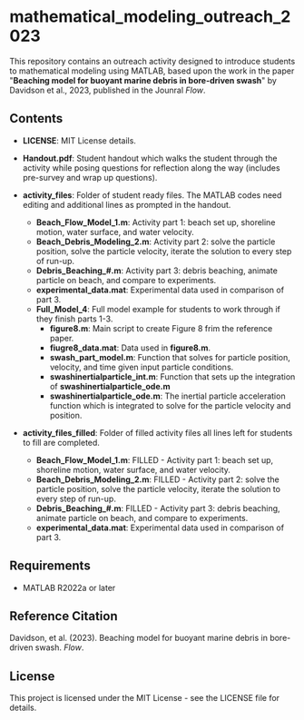 # mathematical_modeling_outreach_2023

This repository contains an outreach activity designed to introduce students to mathematical modeling using MATLAB, based upon the work in the paper "**Beaching model for buoyant marine debris in bore-driven swash**" by Davidson et al., 2023, published in the Jounral _Flow_.

## Contents

- **LICENSE**: MIT License details.

- **Handout.pdf**: Student handout which walks the student through the activity while posing questions for reflection along the way (includes pre-survey and wrap up questions).

- **activity_files**: Folder of student ready files.  The MATLAB codes need editing and additional lines as prompted in the handout.
  - **Beach_Flow_Model_1.m**: Activity part 1: beach set up, shoreline motion, water surface, and water velocity.
  - **Beach_Debris_Modeling_2.m**: Activity part 2: solve the particle position, solve the particle velocity, iterate the solution to every step of run-up.
  - **Debris_Beaching_#.m**: Activity part 3: debris beaching, animate particle on beach, and compare to experiments.
  - **experimental_data.mat**: Experimental data used in comparison of part 3.
  - **Full_Model_4**: Full model example for students to work through if they finish parts 1-3.
    - **figure8.m**: Main script to create Figure 8 frim the reference paper.
    - **fiugre8_data.mat**: Data used in **figure8.m**.
    - **swash_part_model.m**: Function that solves for particle position, velocity, and time given input particle conditions.
    - **swashinertialparticle_int.m**: Function that sets up the integration of **swashinertialparticle_ode.m**
    - **swashinertialparticle_ode.m**: The inertial particle acceleration function which is integrated to solve for the particle velocity and position.
- **activity_files_filled**: Folder of filled activity files all lines left for students to fill are completed.
  - **Beach_Flow_Model_1.m**: FILLED - Activity part 1: beach set up, shoreline motion, water surface, and water velocity.
  - **Beach_Debris_Modeling_2.m**: FILLED - Activity part 2: solve the particle position, solve the particle velocity, iterate the solution to every step of run-up.
  - **Debris_Beaching_#.m**: FILLED - Activity part 3: debris beaching, animate particle on beach, and compare to experiments.
  - **experimental_data.mat**: Experimental data used in comparison of part 3.

## Requirements

- MATLAB R2022a or later

## Reference Citation

Davidson, et al. (2023). Beaching model for buoyant marine debris in bore-driven swash. *Flow*.

## License

This project is licensed under the MIT License - see the LICENSE file for details.
